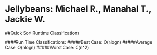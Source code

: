 # Jellybeans: Michael R., Manahal T., Jackie W.
##Quick Sort Runtime Classifications

####Run Time Classifications:
#####Best Case: O(nlogn)
#####Average Case: O(nlogn)
#####Worst Case: O(n^2)
